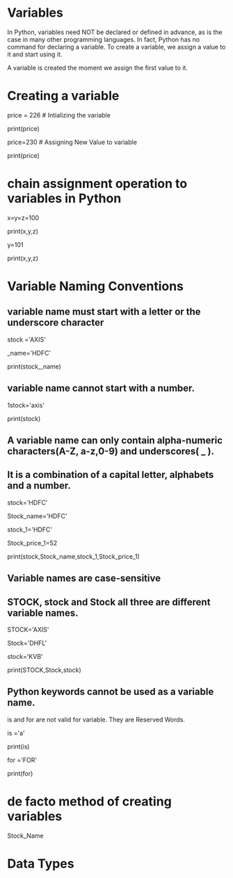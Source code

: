 # Variables
In Python, variables need NOT be declared or defined in advance, as is the case in many other programming languages. In fact, Python has no command for declaring a variable. To create a variable, we assign a value to it and start using it.

A variable is created the moment we assign the first value to it.

# Creating a variable
price = 226      # Intializing the variable

print(price)

price=230          # Assigning New Value to variable

print(price)

# chain assignment operation to variables in Python
x=y=z=100

print(x,y,z)

y=101

print(x,y,z)


# Variable Naming Conventions
## variable name must start with a letter or the underscore character

stock ='AXIS'

_name='HDFC'

print(stock,_name)

##  variable name cannot start with a number.

1stock='axis'

print(stock)

## A variable name can only contain alpha-numeric characters(A-Z, a-z,0-9) and underscores( _ ).
## It is a combination of a capital letter, alphabets and a number.

stock='HDFC'

Stock_name='HDFC'

stock_1='HDFC'

Stock_price_1=52

print(stock,Stock_name,stock_1,Stock_price_1)

## Variable names are case-sensitive
## STOCK, stock and Stock all three are different variable names.
STOCK='AXIS'

Stock='DHFL'

stock='KVB'

print(STOCK,Stock,stock)

## Python keywords cannot be used as a variable name.

is and for are not valid for variable. They are Reserved Words.

is ='a'

print(is)

for ='FOR'

print(for)

# de facto method of creating variables

Stock_Name


# Data Types

